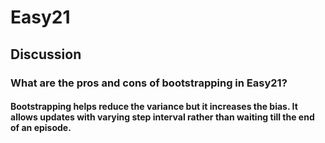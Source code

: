 # Easy21
## Discussion

### What are the pros and cons of bootstrapping in Easy21?
#### Bootstrapping helps reduce the variance but it increases the bias. It allows updates with varying step interval rather than waiting till the end of an episode. 



